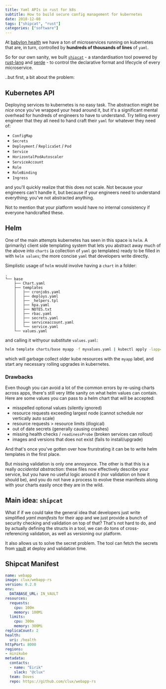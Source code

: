 ```yaml
---
title: Yaml APIs in rust for k8s
subtitle: How to build secure config management for kubernetes
date: 2018-12-08
tags: ["shipcat", "rust"]
categories: ["software"]
---
```


At [babylon health](https://www.babylonhealth.com/) we have a ton of microservices running on kubernetes that are, in turn, controlled by **hundreds of thousands of lines** of `yaml`.

So for our own sanity, we built [`shipcat`](https://github.com/Babylonpartners/shipcat) - a standardisation tool powered by [rust-lang](https://www.rust-lang.org/) and [serde](https://serde.rs/) - to control the declarative format and lifecycle of every microservice.

<!--more-->

..but first, a bit about the problem:

## Kubernetes API

Deploying services to kubernetes is no easy task. The abstraction might be _nice_ once you've wrapped your head around it, but it's a significant mental overhead for hundreds of engineers to have to understand. Try telling every engineer that they all need to hand craft their `yaml` for whatever they need of:

- `ConfigMap`
- `Secrets`
- `Deployment` / `ReplicaSet` / `Pod`
- `Service`
- `HorizontalPodAutoscaler`
- `ServiceAccount`
- `Role`
- `RoleBinding`
- `Ingress`

and you'll quickly realize that this does not scale. Not because your engineers can't handle it, but because if your engineers need to understand everything; you've not abstracted anything.

Not to mention that your platform would have no internal consistency if everyone handcrafted these.

## Helm
One of the main attempts kubernetes has seen in this space is `helm`. A (primarily) client side templating system that lets you abstract away much of the above into `charts` (a collection of `yaml` go templates) ready to be filled in with `helm values`; the more concise `yaml` that developers write directly.

Simplistic usage of `helm` would involve having a `chart` in a folder:

```aconf
.
└── base
    ├── Chart.yaml
    ├── templates
    │   ├── cronjobs.yaml
    │   ├── deploys.yaml
    │   ├── _helpers.tpl
    │   ├── hpa.yaml
    │   ├── NOTES.txt
    │   ├── rbac.yaml
    │   ├── secrets.yaml
    │   ├── serviceaccount.yaml
    │   └── service.yaml
    └── values.yaml
```

and calling it withyour substitute `values.yaml`:

```sh
helm template charts/base myapp -f myvalues.yaml | kubectl apply -lapp=myapp --prune -f -
```

which will garbage collect older kube resources with the `myapp` label, and start any necessary rolling upgrades in kubernetes.

### Drawbacks
Even though you can avoid a lot of the common errors by re-using charts across apps, there's still very little sanity on what helm values can contain. Here are some values you can pass to a helm chart that will be accepted:

- misspelled optional values (silently ignored)
- resource requests exceeding largest node (cannot schedule nor vertically auto scale)
- resource requests > resource limits (illogical)
- out of date secrets (generally causing crashes)
- missing health checks / `readinessProbe` (broken services can rollout)
- images and versions that does not exist (fails to install/upgrade)

And that's once you've gotten over how frurstrating it can be to write helm templates in the first place.

But missing validation is only one annoyance. The other is that this is a really _accidental abstraction_: these files now effectively describe your service, but you have no useful logic around it (nor validation on how it should be), and you do not have a process to evolve these manifests along with your charts easily once they are in the wild.

## Main idea: `shipcat`
What if if we could take the general idea that developers just write simplified _yaml manifests_ for their app and we just provide a bunch of security checking and validation on top of that? That's not hard to do, and by actually defining the structs in a tool, we can do tons of cross-referencing validation, as well as versioning our platform.

It also allows us to solve the secret problem. The tool can fetch the secrets from [vault](https://www.hashicorp.com/products/vault/) at deploy and validation time.

## Shipcat Manifest

```yaml
name: webapp
image: clux/webapp-rs
version: 0.2.0
env:
  DATABASE_URL: IN_VAULT
resources:
  requests:
    cpu: 100m
    memory: 100Mi
  limits:
    cpu: 300m
    memory: 300Mi
replicaCount: 2
health:
  uri: /health
httpPort: 8000
regions:
- minikube
metadata:
  contacts:
  - name: "Eirik"
    slack: "@clux"
  team: Doves
  repo: https://github.com/clux/webapp-rs
```
